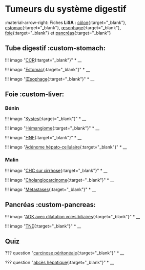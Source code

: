# Tumeurs du système digestif

:material-arrow-right: Fiches **LiSA** : [côlon](https://livret.uness.fr/lisa/2024/Tumeurs_du_colon_et_du_rectum){:target="_blank"}, [estomac](https://livret.uness.fr/lisa/2024/Tumeurs_de_l%E2%80%99estomac){:target="_blank"}, [œsophage](https://livret.uness.fr/lisa/2024/Tumeurs_de_l%E2%80%99%C5%93sophage){:target="_blank"}, [foie](https://livret.uness.fr/lisa/2024/Tumeurs_du_foie,_primitives_et_secondaires){:target="_blank"} et [pancréas](https://livret.uness.fr/lisa/2024/Tumeurs_du_pancr%C3%A9as){:target="_blank"}


## Tube digestif :custom-stomach:

!!! imago "[CCR](){:target="_blank"}"
    * __

!!! imago "[Estomac](){:target="_blank"}"
    * __

!!! imago "[Œsophage](){:target="_blank"}"
    * __


## Foie :custom-liver:

### Bénin

!!! imago "[Kystes](){:target="_blank"}"
    * __

!!! imago "[Hémangiome](){:target="_blank"}"
    * __

!!! imago "[HNF](){:target="_blank"}"
    * __

!!! imago "[Adénome hépato-cellulaire](){:target="_blank"}"
    * __

### Malin

!!! imago "[CHC sur cirrhose](){:target="_blank"}"
    * __

!!! imago "[Cholangiocarcinome](){:target="_blank"}"
    * __

!!! imago "[Métastases](){:target="_blank"}"
    * __


## Pancréas :custom-pancreas:

!!! imago "[ADK avec dilatation voies biliaires](){:target="_blank"}"
    * __

!!! imago "[TNE](){:target="_blank"}"
    * __


## Quiz

??? question "[carcinose péritonéale](){:target="_blank"}"
    * __

??? question "[abcès hépatique](){:target="_blank"}"
    * __
